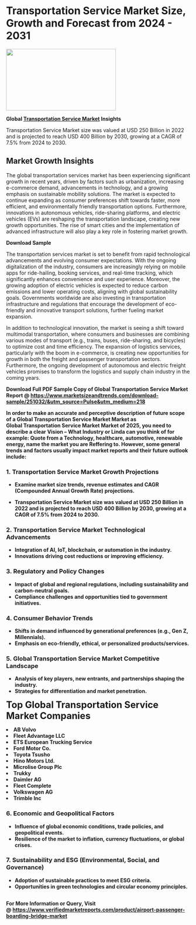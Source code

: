 <H1>Transportation Service Market Size, Growth and Forecast from 2024 - 2031</H1><img class="aligncenter size-medium wp-image-584254" src="https://thirdeyenews.in/wp-content/uploads/2024/09/Global-Market-Research-300x168.jpeg" alt="" width="300" height="168" /><p><strong>Global&nbsp;<a href="https://www.marketsizeandtrends.com/download-sample/251032/&amp;utm_source=Pulse&amp;utm_medium=218">Transportation Service Market</a> Insights</strong></p><p>Transportation Service Market size was valued at USD 250 Billion in 2022 and is projected to reach USD 400 Billion by 2030, growing at a CAGR of 7.5% from 2024 to 2030.</p><p><h2>Market Growth Insights</h2> <p>The global transportation services market has been experiencing significant growth in recent years, driven by factors such as urbanization, increasing e-commerce demand, advancements in technology, and a growing emphasis on sustainable mobility solutions. The market is expected to continue expanding as consumer preferences shift towards faster, more efficient, and environmentally friendly transportation options. Furthermore, innovations in autonomous vehicles, ride-sharing platforms, and electric vehicles (EVs) are reshaping the transportation landscape, creating new growth opportunities. The rise of smart cities and the implementation of advanced infrastructure will also play a key role in fostering market growth.</p> <p><strong>Download Sample</strong></p> <p>The transportation services market is set to benefit from rapid technological advancements and evolving consumer expectations. With the ongoing digitalization of the industry, consumers are increasingly relying on mobile apps for ride-hailing, booking services, and real-time tracking, which significantly enhances convenience and user experience. Moreover, the growing adoption of electric vehicles is expected to reduce carbon emissions and lower operating costs, aligning with global sustainability goals. Governments worldwide are also investing in transportation infrastructure and regulations that encourage the development of eco-friendly and innovative transport solutions, further fueling market expansion.</p> <p>In addition to technological innovation, the market is seeing a shift toward multimodal transportation, where consumers and businesses are combining various modes of transport (e.g., trains, buses, ride-sharing, and bicycles) to optimize cost and time efficiency. The expansion of logistics services, particularly with the boom in e-commerce, is creating new opportunities for growth in both the freight and passenger transportation sectors. Furthermore, the ongoing development of autonomous and electric freight vehicles promises to transform the logistics and supply chain industry in the coming years.</p> <p><strong></p><p><span class=""><strong>Download Full PDF Sample Copy of Global Transportation Service Market Report</strong> @ <a href="https://www.marketsizeandtrends.com/download-sample/251032/&amp;utm_source=Pulse&amp;utm_medium=218" target="_blank">https://www.marketsizeandtrends.com/download-sample/251032/&amp;utm_source=Pulse&amp;utm_medium=218</a></span></p><p>In order to make an accurate and perceptive description of future scope of a Global&nbsp;Transportation Service Market Market as Global&nbsp;Transportation Service Market Market of 2025, you need to describe a clear Vision &ndash; What Industry or Linda can you think of for example: Quote from a Technology, healthcare, automotive, renewable energy, name the market you are Reffering to. However, some general trends and factors usually impact market reports and their future outlook include:</p><h3>1.&nbsp;<strong>Transportation Service Market Growth Projections</strong></h3><ul><li>Examine market size trends, revenue estimates and CAGR (Compounded Annual Growth Rate) projections.</li><li><p>Transportation Service Market size was valued at USD 250 Billion in 2022 and is projected to reach USD 400 Billion by 2030, growing at a CAGR of 7.5% from 2024 to 2030.</p></li></ul><h3>2.&nbsp;<strong>Transportation Service Market Technological Advancements</strong></h3><ul><li>Integration of AI, IoT, blockchain, or automation in the industry.</li><li>Innovations driving cost reductions or improving efficiency.</li></ul><h3>3.&nbsp;<strong>Regulatory and Policy Changes</strong></h3><ul><li>Impact of global and regional regulations, including sustainability and carbon-neutral goals.</li><li>Compliance challenges and opportunities tied to government initiatives.</li></ul><h3>4.&nbsp;<strong>Consumer Behavior Trends</strong></h3><ul><li>Shifts in demand influenced by generational preferences (e.g., Gen Z, Millennials).</li><li>Emphasis on eco-friendly, ethical, or personalized products/services.</li></ul><h3>5.&nbsp;<strong>Global Transportation Service Market Competitive Landscape</strong></h3><ul><li>Analysis of key players, new entrants, and partnerships shaping the industry.</li><li>Strategies for differentiation and market penetration.</li></ul><p data-pm-slice="1 1 []"><span style="color: inherit; font-family: inherit; font-size: 25px;">Top Global Transportation Service Market Companies</span></p><div class="" data-test-id=""><p><li>AB Volvo</li><li> Fleet Advantage LLC</li><li> ETS European Trucking Service</li><li> Ford Motor Co.</li><li> Toyota Tsusho</li><li> Hino Motors Ltd.</li><li> Microlise Group Plc</li><li> Trukky</li><li> Daimler AG</li><li> Fleet Complete</li><li> Volkswagen AG</li><li> Trimble Inc</li></p></div><h3>6.&nbsp;<strong>Economic and Geopolitical Factors</strong></h3><ul><li>Influence of global economic conditions, trade policies, and geopolitical events.</li><li>Resilience of the market to inflation, currency fluctuations, or global crises.</li></ul><h3>7.&nbsp;<strong>Sustainability and ESG (Environmental, Social, and Governance)</strong></h3><ul><li>Adoption of sustainable practices to meet ESG criteria.</li><li>Opportunities in green technologies and circular economy principles.</li></ul><h2><strong style="font-size: 14px;">For More Information or Query, Visit @&nbsp;</strong><a style="background-color: #ffffff; font-size: 14px;" href="https://www.marketsizeandtrends.com/report/transportation-service-market/" target="_blank">https://www.verifiedmarketreports.com/product/airport-passenger-boarding-bridge-market</a></h2>
